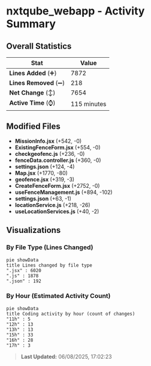# nxtqube_webapp - Activity Summary 

## Overall Statistics

| Stat                   | Value                                                             |
| ---------------------- | ----------------------------------------------------------------- |
| **Lines Added** (➕)   | 7872                                          |
| **Lines Removed** (➖) | 218                                        |
| **Net Change** (↕)    | 7654                |
| **Active Time** (⌚)   | 115 minutes |


## Modified Files
- **MissionInfo.jsx** (+542, -0)
- **ExistingFenceForm.jsx** (+554, -0)
- **checkgeofenc.js** (+236, -0)
- **fenceData.controller.js** (+360, -0)
- **settings.json** (+124, -4)
- **Map.jsx** (+1770, -80)
- **geofence.jsx** (+319, -3)
- **CreateFenceForm.jsx** (+2752, -0)
- **useFenceManagement.js** (+894, -102)
- **settings.json** (+63, -1)
- **locationService.js** (+218, -26)
- **useLocationServices.js** (+40, -2)

## Visualizations

### By File Type (Lines Changed)

```mermaid
pie showData
title Lines changed by file type
".jsx" : 6020
".js" : 1878
".json" : 192
```

### By Hour (Estimated Activity Count)

```mermaid
pie showData
title Coding activity by hour (count of changes)
"11h" : 5
"12h" : 13
"13h" : 13
"15h" : 33
"16h" : 28
"17h" : 3
```


> **Last Updated:** 06/08/2025, 17:02:23